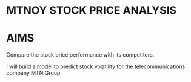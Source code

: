 # MTNOY STOCK PRICE ANALYSIS

# AIMS

Compare the stock price performance with its competitors.

l will build a model to predict stock volatility for the telecommunications company MTN Group.
